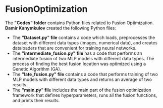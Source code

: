 # FusionOptimization
The **"Codes" folder** contains Python files related to Fusion Optimization. <br/>
**Damir Kanymkulov** created the following Python files: <br/>
- The **"Dataset.py" file** contains a code which loads, preprocesses the dataset with different data types (images, numerical data), and creates dataloaders that are convenient for training neural networks.
- The **"intermediate_fusion.py" file** has a code that performs an intermediate fusion of two MLP models with different data types. The process of finding the best fusion location was optimized using a Genetic Algorithm (GA).
- The **"late_fusion.py" file** contains a code that performs training of two MLP models with different data types and returns an average of two results.
- The **"main.py" fil**e includes the main part of the fusion optimization framework that defines hyperparameters, runs all the fusion functions, and prints their results.

